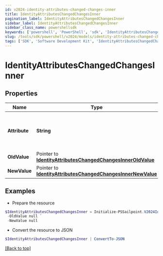 ```yaml
---
id: v2024-identity-attributes-changed-changes-inner
title: IdentityAttributesChangedChangesInner
pagination_label: IdentityAttributesChangedChangesInner
sidebar_label: IdentityAttributesChangedChangesInner
sidebar_class_name: powershellsdk
keywords: ['powershell', 'PowerShell', 'sdk', 'IdentityAttributesChangedChangesInner', 'V2024IdentityAttributesChangedChangesInner'] 
slug: /tools/sdk/powershell/v2024/models/identity-attributes-changed-changes-inner
tags: ['SDK', 'Software Development Kit', 'IdentityAttributesChangedChangesInner', 'V2024IdentityAttributesChangedChangesInner']
---
```



# IdentityAttributesChangedChangesInner

## Properties

Name | Type | Description | Notes
------------ | ------------- | ------------- | -------------
**Attribute** |  **String** | The name of the identity attribute that changed. | [required]
**OldValue** |  Pointer to [**IdentityAttributesChangedChangesInnerOldValue**](identity-attributes-changed-changes-inner-old-value) |  | [optional] 
**NewValue** |  Pointer to [**IdentityAttributesChangedChangesInnerNewValue**](identity-attributes-changed-changes-inner-new-value) |  | [optional] 

## Examples

- Prepare the resource
```powershell
$IdentityAttributesChangedChangesInner = Initialize-PSSailpoint.V2024IdentityAttributesChangedChangesInner  -Attribute department `
 -OldValue null `
 -NewValue null
```

- Convert the resource to JSON
```powershell
$IdentityAttributesChangedChangesInner | ConvertTo-JSON
```


[[Back to top]](#) 

